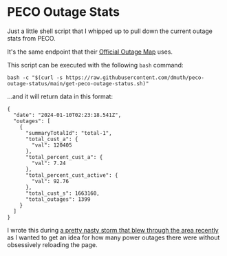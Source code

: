 # PECO Outage Stats

Just a little shell script that I whipped up to pull down the current outage stats from PECO.

It's the same endpoint that their [Official Outage Map](https://www.peco.com/outages/experiencing-an-outage/outage-map) uses.

This script can be executed with the following `bash` command:

`bash -c "$(curl -s https://raw.githubusercontent.com/dmuth/peco-outage-status/main/get-peco-outage-status.sh)"`

...and it will return data in this format:

```
{
  "date": "2024-01-10T02:23:18.541Z",
  "outages": [
    {
      "summaryTotalId": "total-1",
      "total_cust_a": {
        "val": 120405
      },
      "total_percent_cust_a": {
        "val": 7.24
      },
      "total_percent_cust_active": {
        "val": 92.76
      },
      "total_cust_s": 1663160,
      "total_outages": 1399
    }
  ]
}
```

I wrote this during [a pretty nasty storm that blew through the area recently](https://www.nbcphiladelphia.com/weather/powerful-storm-expected-to-hit-philly-on-tuesday/3738811/)
as I wanted to get an idea for how many power outages there were without obsessively reloading the page.



